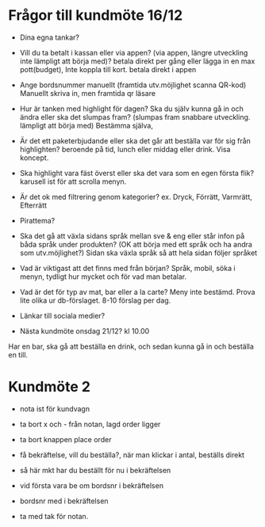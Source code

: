 # Frågor till kundmöte 16/12

- Dina egna tankar?

- Vill du ta betalt i kassan eller via appen? (via appen, längre utveckling inte lämpligt att börja med)?
  betala direkt per gång eller lägga in en max pott(budget), Inte koppla till kort. betala direkt i appen

- Ange bordsnummer manuellt (framtida utv.möjlighet scanna QR-kod)
  Manuellt skriva in, men framtida qr läsare

- Hur är tanken med highlight för dagen? Ska du själv kunna gå in och ändra eller ska det slumpas fram? (slumpas fram snabbare utveckling. lämpligt att börja med)
  Bestämma själva,

- Är det ett paketerbjudande eller ska det går att beställa var för sig från highlighten?
  beroende på tid, lunch eller middag eller drink. Visa koncept.

- Ska highlight vara fäst överst eller ska det vara som en egen första flik?
  karusell ist för att scrolla menyn.

- Är det ok med filtrering genom kategorier? ex. Dryck, Förrätt, Varmrätt, Efterrätt

- Pirattema?

- Ska det gå att växla sidans språk mellan sve & eng eller står infon på båda språk under produkten? (OK att börja med ett språk och ha andra som utv.möjlighet?)
  Sidan ska växla språk så att hela sidan följer språket

- Vad är viktigast att det finns med från början?
  Språk, mobil, söka i menyn, tydligt hur mycket och för vad man betalar.
- Vad är det för typ av mat, bar eller a la carte?
  Meny inte bestämd. Prova lite olika ur db-förslaget. 8-10 förslag per dag.

- Länkar till sociala medier?

- Nästa kundmöte onsdag 21/12?
  kl 10.00

Har en bar, ska gå att beställa en drink, och sedan kunna gå in och beställa en till.

# Kundmöte 2

- nota ist för kundvagn

- ta bort x och - från notan, lagd order ligger

- ta bort knappen place order

- få bekräftelse, vill du beställa?, när man klickar i antal, beställs direkt

- så här mkt har du beställt för nu i bekräftelsen

- vid första vara be om bordsnr i bekräftelsen

- bordsnr med i bekräftelsen

- ta med tak för notan.
